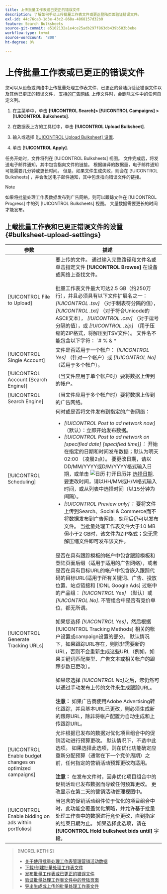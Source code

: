 ```yaml
---
title: 上传批量工作表或已更正的错误文件
description: 了解如何手动上传批量工作表文件或更正登陆页面验证错误文件。
exl-id: 44c76ca3-1d3e-43c2-868a-4868157d32b0
feature: Search Bulksheets
source-git-commit: e5102132a1e4ce25adb297f863db439b583b3ebe
workflow-type: tm+mt
source-wordcount: '800'
ht-degree: 0%

---
```


# 上传批量工作表或已更正的错误文件

您可以从设备或网络中上传批量处理工作表文件、已更正的登陆页验证错误文件以及其他已更正的错误文件， [支持的广告网络](bulksheet-about.md#bulksheet-functionality-by-network). 上传文件时，会删除文件中的任何自定义列。

1. 在主菜单中，单击 **[!UICONTROL Search]> [!UICONTROL Campaigns] >[!UICONTROL Bulksheets]**.

1. 在数据表上方的工具栏中，单击 **[!UICONTROL Upload Bulksheet]**.

1. 输入或选择 [[!UICONTROL Upload Bulksheet] 设置](#bulksheet-upload-settings).

1. 单击 **[!UICONTROL Apply]**.

任务开始时，文件将列在 [!UICONTROL Bulksheets] 视图。 文件完成后，将发送电子邮件通知，其中包含指向文件的链接。 根据编译的数据量，电子邮件通知可能需要几分钟或更长时间。 但是，如果文件生成失败，则会在 [!UICONTROL Bulksheets] ，并会发送电子邮件通知，其中包含指向错误文件的链接。

>[!NOTE]
>
>如果将批量处理工作表数据发布到广告网络，则可以跟踪文件在 [!UICONTROL Progress] 中的列 [!UICONTROL Bulksheets] 视图。 大量数据需要更长的时间才能发布。

## 上载批量工作表和已更正错误文件的设置 {#bulksheet-upload-settings}

| 参数 | 描述 |
|----|----|
| [!UICONTROL File to Upload] | 要上传的文件。 通过输入完整路径和文件名或单击指定文件 <b>[!UICONTROL Browse]</b> 在设备或网络上查找文件。<br><br>批量工作表文件最大可达2.5 GB（约250万行），并且必须具有以下文件扩展名之一： <i>[!UICONTROL .tsv]</i> （对于制表符分隔的值）， <i>[!UICONTROL .txt]</i> （对于符合Unicode的ASCII文本）， <i>[!UICONTROL .csv]</i> （对于逗号分隔的值），或 <i>[!UICONTROL .zip]</i> （用于压缩的ZIP格式，将解压到TSV文件）。 文件名不能包含以下字符： `# % &amp; * | \ : &quot; &lt; &gt; . ? /`<br><br><b>提示：</b> 对于包含国际字符的数据，请使用TSV或TXT格式的文件。 |
| [!UICONTROL Single Account] | 文件是否适用于一个帐户： <i>[!UICONTROL Yes]</i> （针对一个帐户）或 <i>[!UICONTROL No]</i>（适用于多个帐户）。 |
| [!UICONTROL Account (Search Engine)] | （当文件应用于单个帐户时）要将数据上传到的帐户。 |
| [!UICONTROL Search Engine] | （当文件应用于多个帐户时）要将数据上传到的广告网络。 |
| [!UICONTROL Scheduling] | 何时或是否将文件发布到指定的广告网络：<ul><li><i>[!UICONTROL Post to ad network now]</i> （默认）：立即开始发布数据。</li><li><i>[!UICONTROL Post to ad network on \[specified date\] \[specified time\]]：</i> 开始在指定的日期和时间发布数据；默认为明天02:00 （凌晨2点）。 要更改日期，请以DD/MM/YYYY或D/M/YYYY格式输入日期，或单击 ![日历](/help/search-social-commerce/campaign-management/bulksheets/assets/calendar.png "日历") 打开日历并 [选择日期](/help/search-social-commerce/common-tasks/navigation-editing-selection/calendar.md). 要更改时间，请以HH/MM或H/M格式输入时间，或从列表中选择时间（以15分钟为间隔）。</li><li><i>[!UICONTROL Preview only]：</i> 要将文件上传到Search、Social &amp; Commerce而不将数据发布到广告网络，您稍后仍可以发布文件。 当批量处理工作表文件大于10 MB但小于2 GB时，该文件为ZIP格式；您无需解压缩文件即可发布该文件。</li></ul> |
| [!UICONTROL Generate Tracking URLs] | 是否在具有跟踪模板的帐户中包含跟踪模板和登陆页面后缀（适用于适用的广告网络），或者是否在具有目标URL的帐户中包含嵌入跟踪代码的目标URL(适用于所有关键词、广告、投放位置、站点链接和 [!DNL Google Ads] 过帐中的产品组： <i>[!UICONTROL Yes]</i> （默认）或 <i>[!UICONTROL No]</i>. 不管组合中是否有竞价单位，都无所谓。<br><br>如果您选择 <i>[!UICONTROL Yes]</i>，然后根据 [!UICONTROL Tracking Methods] 相关的帐户设置或campaign设置的部分。 默认情况下，如果跟踪URL存在，则除非需要新的URL，否则不会重新生成这些URL（例如，如果关键词匹配类型、广告文本或相关帐户的跟踪参数已更改）。<br><br>如果您选择 <i>[!UICONTROL No]</i>之后，您仍然可以通过手动发布上传的文件来生成跟踪URL。<br><br><b>注意：</b> 如果广告商使用Adobe Advertising转化跟踪，并且基本URL已更改，则必须生成新的跟踪URL，除非将帐户配置为自动生成和上传跟踪URL。 |
| [!UICONTROL Enable budget changes on optimized campaigns] | 允许根据已发布的数据对优化项目组合中的促销活动进行预算更改。 默认情况下，不选中此选项。 如果选择此选项，则在优化功能确定应重新分配预算（通常在下一个竞价周期）之前，任何指定的营销活动预算更改均适用。<br><br><b>注意：</b> 在发布文件时，因非优化项目组合中的促销活动已发布数据而导致任何预算更改。 更改显示在第二天的营销活动管理视图中。 |
| [!UICONTROL Enable bidding on ads within portfolios] | 当包含的促销活动组件位于优化的项目组合中时，此功能会覆盖优化策略，并允许基于批量处理工作表中的数据进行竞价更改，直到指定的结束日期为止。 如果选择此选项，请在 **[!UICONTROL Hold bulksheet bids until]** 字段。 |

>[!MORELIKETHIS]
>
>* [关于使用批量处理工作表管理营销活动数据](bulksheet-about.md)
>* [下载/创建批量处理工作表文件](bulksheet-download.md)
>* [发布批量工作表或已更正的错误文件](bulksheet-post.md)
>* [验证批量处理工作表文件中的登陆页面](bulksheet-validate-landing-pages.md)
>* [导出生成或上传的批量处理工作表文件](bulksheet-export.md)
